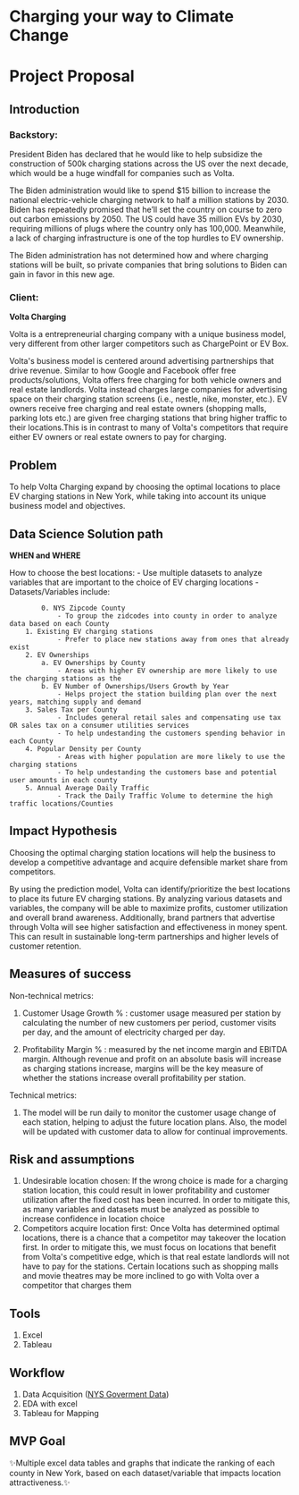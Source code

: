 # Charging your way to Climate Change   

# Project Proposal



## Introduction


### Backstory: 

President Biden has declared that he would like to help subsidize the construction of 500k charging stations across the US over the next decade, which would be a huge windfall for companies such as Volta. 

The Biden administration would like to spend $15 billion to increase the national electric-vehicle charging network to half a million stations by 2030. Biden has repeatedly promised that he’ll set the country on course to zero out carbon emissions by 2050. The US could have 35 million EVs by 2030, requiring millions of plugs where the country only has 100,000. Meanwhile, a lack of charging infrastructure is one of the top hurdles to EV ownership.

The Biden administration has not determined how and where charging stations will be built, so private companies that bring solutions to Biden can gain in favor in this new age.

### Client:

**Volta Charging**

Volta is a entrepreneurial charging company with a unique business model, very different from other larger competitors such as ChargePoint or EV Box. 

Volta's business model is centered around advertising partnerships that drive revenue. Similar to how Google and Facebook offer free products/solutions, Volta offers free charging for both vehicle owners and real estate landlords. Volta instead charges large companies for advertising space on their charging station screens (i.e., nestle, nike, monster, etc.). EV owners receive free charging and real estate owners (shopping malls, parking lots etc.) are given free charging stations that  bring higher traffic to their locations.This is in contrast to many of Volta's competitors that require either EV owners or real estate owners to pay for charging.



## Problem

To help Volta Charging expand by choosing the optimal locations to place EV charging stations in New York, while taking into account its unique business model and objectives.


## Data Science Solution path

**WHEN and WHERE**

How to choose the best locations:
	- Use multiple datasets to analyze variables that are important to the choice of EV charging locations
	- Datasets/Variables include:
	
	        0. NYS Zipcode County 
    			- To group the zidcodes into county in order to analyze data based on each County 
		1. Existing EV charging stations
				- Prefer to place new stations away from ones that already exist
		2. EV Ownerships
			a. EV Ownerships by County
				- Areas with higher EV ownership are more likely to use the charging stations as the 
			b. EV Number of Ownerships/Users Growth by Year
				- Helps project the station building plan over the next years, matching supply and demand
		3. Sales Tax per County
				- Includes general retail sales and compensating use tax OR sales tax on a consumer utilities services 
				- To help undestanding the customers spending behavior in each County
		4. Popular Density per County
				- Areas with higher population are more likely to use the charging stations
				- To help undestanding the customers base and potential user amounts in each county
		5. Annual Average Daily Traffic
				- Track the Daily Traffic Volume to determine the high traffic locations/Counties
				


## Impact Hypothesis
Choosing the optimal charging station locations will help the business to develop a competitive advantage and acquire defensible market share from competitors.

By using the prediction model, Volta can identify/prioritize the best locations to place its future EV charging stations. By analyzing various datasets and variables, the company will be able to maximize profits, customer utilization and overall brand awareness.  Additionally, brand partners that advertise through Volta will see higher satisfaction and effectiveness in money spent. This can result in sustainable long-term partnerships and higher levels of customer retention.


## Measures of success

Non-technical metrics: 
1. Customer Usage Growth % :
customer usage measured per station by calculating the number of new customers per period, customer visits per day, and the amount of electricity charged per day. 

2. Profitability Margin % :
measured by the net income margin and EBITDA margin. Although revenue and profit on an absolute basis will increase as charging stations increase, margins will be the key measure of whether the stations increase overall profitability per station.

Technical metrics: 
1. The model will be run daily to monitor the customer usage change of each station, helping to adjust the future location plans. Also, the model will be updated with customer data to allow for continual improvements. 



## Risk and assumptions

1. Undesirable location chosen:
If the wrong choice is made for a charging station location, this could result in lower profitability and customer utilization after the fixed cost has been incurred. In order to mitigate this, as many variables and datasets must be analyzed as possible to increase confidence in location choice
2. Competitors acquire location first:
Once Volta has determined optimal locations, there is a chance that a competitor may  takeover the location first. In order to mitigate this, we must focus on locations that benefit from Volta's competitive edge, which is that real estate landlords will not have to pay for the stations. Certain locations such as shopping malls and movie theatres may be more inclined to go with Volta over a competitor that charges them





## Tools
1. Excel
2. Tableau



## Workflow
1. Data Acquisition  ([NYS Goverment Data](https://data.ny.gov))
2. EDA with excel
3. Tableau for Mapping


## MVP Goal

✨Multiple excel data tables and graphs that  indicate the ranking of each county in New York, based on each dataset/variable that impacts location attractiveness.✨
